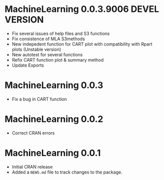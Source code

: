 # MachineLearning 0.0.3.9006 DEVEL VERSION
* Fix several issues of help files and S3 functions
* Fix consistence of MLA S3methods 
* New indepedent function for CART plot with compatibility with Rpart plots (Unstable version)
* New autotest for several functions
* Refix CART function plot & summary method
* Update Exports


# MachineLearning 0.0.3
* Fix a bug in CART function

# MachineLearning 0.0.2
* Correct CRAN errors

# MachineLearning 0.0.1
* Initial CRAN release
* Added a `NEWS.md` file to track changes to the package.
